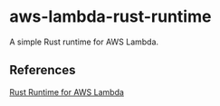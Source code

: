 # aws-lambda-rust-runtime
A simple Rust runtime for AWS Lambda.

## References

[Rust Runtime for AWS Lambda](https://aws.amazon.com/pt/blogs/opensource/rust-runtime-for-aws-lambda/)
